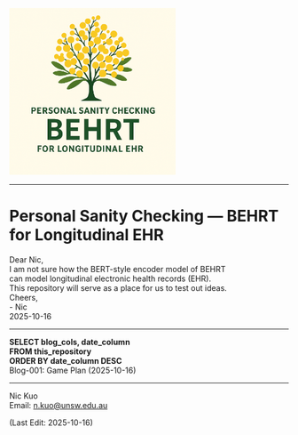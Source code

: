 <!-- Logo and Branding -->
<p align="left">
  <img src="Z_Figs/TFig002_Logo.png" alt="Personal Sanity BEHRT Logo" width="300"/>
</p>

---

# Personal Sanity Checking — BEHRT for Longitudinal EHR

Dear Nic,</br>
I am not sure how the BERT-style encoder model of BEHRT</br>
can model longitudinal electronic health records (EHR).</br>
This repository will serve as a place for us to test out ideas.</br>
Cheers,</br>
\- Nic</br>
2025-10-16

---

**SELECT blog_cols, date_column**</br>
**FROM   this_repository**</br>
**ORDER BY date_column DESC**</br>
Blog-001: Game Plan (2025-10-16)

---
Nic Kuo</br>
Email: [n.kuo@unsw.edu.au](mailto:n.kuo@unsw.edu.au)  

(Last Edit: 2025-10-16)
